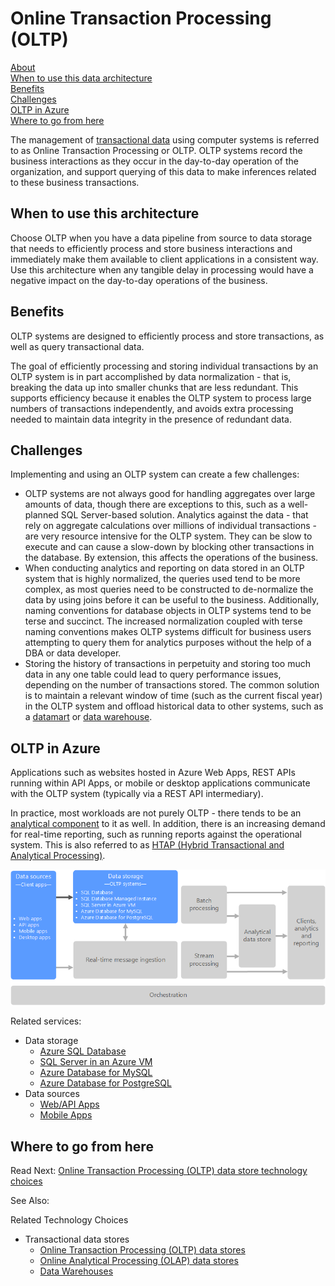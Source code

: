 # Online Transaction Processing (OLTP)

[About]()  
[When to use this data architecture](#whentouse)  
[Benefits](#benefits)  
[Challenges](#challenges)  
[OLTP in Azure](#inazure)   
[Where to go from here](#wheretogo)  

<a name="about"></a>
The management of [transactional data](../common-architectures/transactional-data.md) using computer systems is referred to as Online Transaction Processing or OLTP. OLTP systems record the business interactions as they occur in the day-to-day operation of the organization, and support querying of this data to make inferences related to these business transactions.

## <a name="whentouse"></a>When to use this architecture
Choose OLTP when you have a data pipeline from source to data storage that needs to efficiently process and store business interactions and immediately make them available to client applications in a consistent way. Use this architecture when any tangible delay in processing would have a negative impact on the day-to-day operations of the business.

## <a name="benefits"></a>Benefits
OLTP systems are designed to efficiently process and store transactions, as well as query transactional data.

The goal of efficiently processing and storing individual transactions by an OLTP system is in part accomplished by data normalization - that is, breaking the data up into smaller chunks that are less redundant. This supports efficiency because it enables the OLTP system to process large numbers of transactions independently, and avoids extra processing needed to maintain data integrity in the presence of redundant data.

## <a name="challenges"></a>Challenges
Implementing and using an OLTP system can create a few challenges:

- OLTP systems are not always good for handling aggregates over large amounts of data, though there are exceptions to this, such as a well-planned SQL Server-based solution. Analytics against the data - that rely on aggregate calculations over millions of individual transactions - are very resource intensive for the OLTP system. They can be slow to execute and can cause a slow-down by blocking other transactions in the database. By extension, this affects the operations of the business.
- When conducting analytics and reporting on data stored in an OLTP system that is highly normalized, the queries used tend to be more complex, as most queries need to be constructed to de-normalize the data by using joins before it can be useful to the business. Additionally, naming conventions for database objects in OLTP systems tend to be terse and succinct. The increased normalization coupled with terse naming conventions makes OLTP systems difficult for business users attempting to query them for analytics purposes without the help of a DBA or data developer.
- Storing the history of transactions in perpetuity and storing too much data in any one table could lead to query performance issues, depending on the number of transactions stored. The common solution is to maintain a relevant window of time (such as the current fiscal year) in the OLTP system and offload historical data to other systems, such as a [datamart](./data-mart.md) or [data warehouse](./data-warehouse.md).

## <a name="inazure"></a>OLTP in Azure
Applications such as websites hosted in Azure Web Apps, REST APIs running within API Apps, or mobile or desktop applications communicate with the OLTP system (typically via a REST API intermediary).

In practice, most workloads are not purely OLTP - there tends to be an [analytical component](../pipeline-patterns/online-analytical-processing.md) to it as well. In addition, there is an increasing demand for real-time reporting, such as running reports against the operational system. This is also referred to as [HTAP (Hybrid Transactional and Analytical Processing)](../technology-choices/olap-data-stores.md#-what-are-your-options-when-choosing-an-olap-data-store).

![OLTP in Azure](./images/oltp-data-pipeline.png)

Related services:

- Data storage
    - [Azure SQL Database](https://docs.microsoft.com/azure/sql-database/)
    - [SQL Server in an Azure VM](https://docs.microsoft.com/azure/virtual-machines/windows/sql/virtual-machines-windows-sql-server-iaas-overview?toc=%2Fazure%2Fvirtual-machines%2Fwindows%2Ftoc.json)
    - [Azure Database for MySQL](https://docs.microsoft.com/azure/mysql/)
    - [Azure Database for PostgreSQL](https://docs.microsoft.com/azure/postgresql/)
- Data sources
    - [Web/API Apps](https://docs.microsoft.com/azure/app-service/)
    - [Mobile Apps](https://docs.microsoft.com/azure/app-service-mobile/)

## <a name="wheretogo"></a>Where to go from here
Read Next:
[Online Transaction Processing (OLTP) data store technology choices](../technology-choices/oltp-data-stores.md)

See Also:

Related Technology Choices
- Transactional data stores
    - [Online Transaction Processing (OLTP) data stores](../technology-choices/oltp-data-stores.md)
    - [Online Analytical Processing (OLAP) data stores](../technology-choices/olap-data-stores.md)
    - [Data Warehouses](../technology-choices/data-warehouses.md)